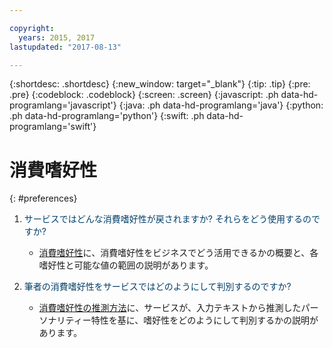 ```yaml
---

copyright:
  years: 2015, 2017
lastupdated: "2017-08-13"

---
```


{:shortdesc: .shortdesc}
{:new_window: target="_blank"}
{:tip: .tip}
{:pre: .pre}
{:codeblock: .codeblock}
{:screen: .screen}
{:javascript: .ph data-hd-programlang='javascript'}
{:java: .ph data-hd-programlang='java'}
{:python: .ph data-hd-programlang='python'}
{:swift: .ph data-hd-programlang='swift'}

# 消費嗜好性
{: #preferences}

1.  <span style="color:#003F69">サービスではどんな消費嗜好性が戻されますか? それらをどう使用するのですか?</span>

    -   [消費嗜好性](/docs/services/personality-insights/preferences.html)に、消費嗜好性をビジネスでどう活用できるかの概要と、各嗜好性と可能な値の範囲の説明があります。

1.  <span style="color:#003F69">筆者の消費嗜好性をサービスではどのようにして判別するのですか?</span>

    -   [消費嗜好性の推測方法](/docs/services/personality-insights/science.html#researchInferPrefs)に、サービスが、入力テキストから推測したパーソナリティー特性を基に、嗜好性をどのようにして判別するかの説明があります。
